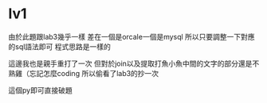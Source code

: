 # lv1
由於此題跟lab3幾乎一樣
差在一個是orcale一個是mysql
所以只要調整一下對應的sql語法即可
程式思路是一樣的

這邊我也是親手重打了一次
但對於join以及提取打魚小魚中間的文字的部分還是不熟雞（忘記怎麼coding
所以偷看了lab3的抄一次

這個py即可直接破題